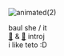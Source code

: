 ![animated(2)](https://files.catbox.moe/au0evo.gif)
<p>baul she / it<br>
<a href="https://twisted-wonderland.fandom.com/wiki/Baur_Zigvolt">🐊</a> & <a href="https://www.sekaipedia.org/wiki/Mochizuki_Honami">🥁</a> introj<br>
i like teto :D</p>
